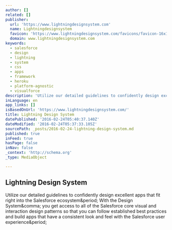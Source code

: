 ```yaml
---
author: []
related: []
publisher:
  url: 'https://www.lightningdesignsystem.com'
  name: Lightningdesignsystem
  favicon: 'https://www.lightningdesignsystem.com/favicons/favicon-16x16.png'
  domain: www.lightningdesignsystem.com
keywords:
  - salesforce
  - design
  - lightning
  - system
  - css
  - apps
  - framework
  - heroku
  - platform-agnostic
  - visualforce
description: 'Utilize our detailed guidelines to confidently design excellent apps that fit right into the Salesforce ecosystem. With the Design System, you get access to all of the Salesforce core visual and interaction design patterns so that you can follow established best practices and build apps that have a consistent look and feel with the Salesforce user experience.'
inLanguage: en
app_links: []
isBasedOnUrl: 'https://www.lightningdesignsystem.com/'
title: Lightning Design System
datePublished: '2016-02-24T05:40:37.140Z'
dateModified: '2016-02-24T05:37:33.105Z'
sourcePath: _posts/2016-02-24-lightning-design-system.md
published: true
inFeed: true
hasPage: false
inNav: false
_context: 'http://schema.org'
_type: MediaObject

---
```

<article style=""><h1>Lightning Design System</h1><p>Utilize our detailed guidelines to confidently design excellent apps that fit right into the Salesforce ecosystem&amp;period; With the Design System&amp;comma; you get access to all of the Salesforce core visual and interaction design patterns so that you can follow established best practices and build apps that have a consistent look and feel with the Salesforce user experience&amp;period;</p></article>